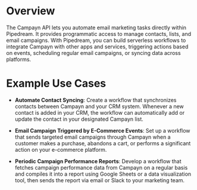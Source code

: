# Overview

The Campayn API lets you automate email marketing tasks directly within Pipedream. It provides programmatic access to manage contacts, lists, and email campaigns. With Pipedream, you can build serverless workflows to integrate Campayn with other apps and services, triggering actions based on events, scheduling regular email campaigns, or syncing data across platforms.

# Example Use Cases

- **Automate Contact Syncing**: Create a workflow that synchronizes contacts between Campayn and your CRM system. Whenever a new contact is added in your CRM, the workflow can automatically add or update the contact in your designated Campayn list.

- **Email Campaign Triggered by E-Commerce Events**: Set up a workflow that sends targeted email campaigns through Campayn when a customer makes a purchase, abandons a cart, or performs a significant action on your e-commerce platform.

- **Periodic Campaign Performance Reports**: Develop a workflow that fetches campaign performance data from Campayn on a regular basis and compiles it into a report using Google Sheets or a data visualization tool, then sends the report via email or Slack to your marketing team.
